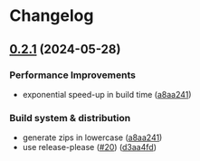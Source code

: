 # Changelog

## [0.2.1](https://github.com/catppuccin/cursors/compare/v0.2.0...v0.2.1) (2024-05-28)


### Performance Improvements

* exponential speed-up in build time ([a8aa241](https://github.com/catppuccin/cursors/commit/a8aa241c085d1b318097f77d1be807a57af45417))


### Build system & distribution

* generate zips in lowercase ([a8aa241](https://github.com/catppuccin/cursors/commit/a8aa241c085d1b318097f77d1be807a57af45417))
* use release-please ([#20](https://github.com/catppuccin/cursors/issues/20)) ([d3aa4fd](https://github.com/catppuccin/cursors/commit/d3aa4fde72e57b5e189bec6ade36ffdbbe32a3d8))

